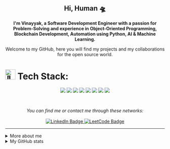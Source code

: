 <h2 align="center">
    Hi, Human 🛸
</h2>

<p align="center">
    <b>I'm Vinayyak, a Software Development Engineer with a passion for Problem-Solving and experience in Object-Oriented Programming, Blockchain Development, Automation using Python, AI & Machine Learning.</b>
</p>

<p align="center">
    Welcome to my GitHub, here you will find my projects and my collaborations for the open source world.
</p>

<p align="center">
  <h1><picture>
  <source srcset="https://fonts.gstatic.com/s/e/notoemoji/latest/1f916/512.webp" type="image/webp">
  <img src="https://fonts.gstatic.com/s/e/notoemoji/latest/1f916/512.gif" alt="🤖" width="32" height="32">
</picture>Tech Stack:</h1>
</p>
<p align="center">
  <img src="https://img.shields.io/badge/Java-ED8B00?style=for-the-badge&logo=openjdk&logoColor=white">
  <img src="https://img.shields.io/badge/Python-14354C?style=for-the-badge&logo=python&logoColor=white">
  <img src="https://img.shields.io/badge/Spring-6DB33F?style=for-the-badge&logo=spring&logoColor=white">
  <img src="https://img.shields.io/badge/Solidity-e6e6e6?style=for-the-badge&logo=solidity&logoColor=black">
  <img src="https://img.shields.io/badge/Ethereum-3C3C3D?style=for-the-badge&logo=Ethereum&logoColor=white">
  <img src="https://img.shields.io/badge/Cosmos%20SDK-66595C?style=for-the-badge&logo=Atom&logoColor=white">
  <img src="https://img.shields.io/badge/Twilio-F22F46?style=for-the-badge&logo=Twilio&logoColor=white">
  <img src="https://img.shields.io/badge/GIT-E44C30?style=for-the-badge&logo=git&logoColor=white">
</p>
<br />

<p align="center">
    <i>You can find me or contact me through these networks:</i>
    <br/><br/>
    <a href="https://www.linkedin.com/in/vinayyak" target="_blank">
        <img src="https://img.shields.io/badge/-LinkedIn-0A0A0B?logo=linkedin&style=for-the-badge&logoColor=white" alt="LinkedIn Badge" />
    </a>
     <a href="https://leetcode.com/vinayyak/" target="_blank">
        <img src="https://img.shields.io/badge/-LeetCode-FFA116?style=for-the-badge&logo=LeetCode&logoColor=black" alt="LeetCode Badge" />
    </a>
</p>

<p align="center">
<p/>

<p align="center">
</p>

---

<details>
    <summary>More about me</summary>
    <br />
    <p>
        I have a passion for learning about new technology and concepts. <br />
        I'm currently working on Blockchain Development and AI & Machine Learning
    </p>
    <ul>
        <li>🎓 Bachelors of Technology in Computer Science Engineering </li>
        <li>🎯 Contribute and create open source projects</li>
        <li>📚 I'm studying Solidity | Blockchain Development | Artificial Intelligence </li>
    </ul>
</details>

<details>
    <summary>My GitHub stats</summary>
    <br />
    <p align="center">
        <img src="https://github-profile-trophy.vercel.app/?username=vinayyak&theme=darkhub&margin-w=15" alt="Trophies GitHub" />
    </p>
    <p align="center">
        <img src="https://github-readme-stats.vercel.app/api?username=vinayyak&theme=dark&show_icons=true&include_all_commits=true&locale=en&count_private=true" alt="General Statistics" />
    </p>
    <p align="center">
        <img src="https://github-readme-streak-stats.herokuapp.com/?user=vinayyak&theme=dark" alt="Streak Stats" />
    </p>
    <p align="center">
        <img src="https://github-readme-stats.vercel.app/api/top-langs?username=vinayyak&layout=compact&theme=dark&locale=en&langs_count=10" alt="Techs used in projects" width="495px" />
    </p>
    <p align="center">
        <img src="https://github-readme-activity-graph.vercel.app/graph?username=vinayyak&theme=xcode&bg_color=151515" alt="Activity Graph" />
    </p>
</details>

<!---
vinayyak/vinayyak is a ✨ special ✨ repository because its `README.md` (this file) appears on your GitHub profile.
You can click the Preview link to take a look at your changes.
--->
